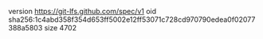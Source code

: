 version https://git-lfs.github.com/spec/v1
oid sha256:1c4abd358f354d653ff5002e12ff53071c728cd970790edea0f02077388a5803
size 4702
